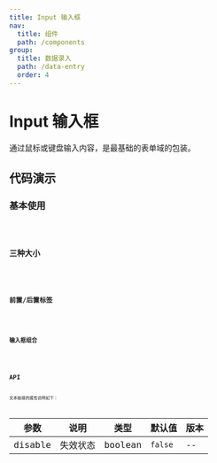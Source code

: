 ```yaml
---
title: Input 输入框
nav:
  title: 组件
  path: /components
group:
  title: 数据录入
  path: /data-entry
  order: 4
---
```


# Input 输入框

通过鼠标或键盘输入内容，是最基础的表单域的包装。

## 代码演示

### 基本使用

<code src="./demo/simple.tsx" />

### 三种大小

<code src="./demo/demo02.tsx" />

### 前置/后置标签

<code src="./demo/demo03.tsx" />

### 输入框组合

<code src="./demo/demo04.tsx" />

## API

文本链接的属性说明如下：

| 参数    | 说明     | 类型    | 默认值  | 版本 |
| ------- | -------- | ------- | ------- | ---- |
| disable | 失效状态 | boolean | `false` | --   |
